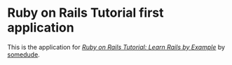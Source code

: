 # Ruby on Rails Tutorial first application

This is the application for [*Ruby on Rails Tutorial: Learn Rails by Example*](http://railstutorial.org/) by [somedude](http:/michaelhartl.com/).